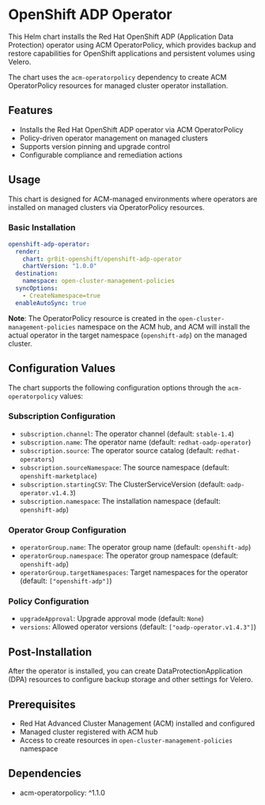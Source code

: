 # OpenShift ADP Operator

This Helm chart installs the Red Hat OpenShift ADP (Application Data Protection) operator using ACM OperatorPolicy, which provides backup and restore capabilities for OpenShift applications and persistent volumes using Velero.

The chart uses the `acm-operatorpolicy` dependency to create ACM OperatorPolicy resources for managed cluster operator installation.

## Features

- Installs the Red Hat OpenShift ADP operator via ACM OperatorPolicy
- Policy-driven operator management on managed clusters
- Supports version pinning and upgrade control
- Configurable compliance and remediation actions

## Usage

This chart is designed for ACM-managed environments where operators are installed on managed clusters via OperatorPolicy resources.

### Basic Installation

```yaml
openshift-adp-operator:
  render:
    chart: gr8it-openshift/openshift-adp-operator
    chartVersion: "1.0.0"
  destination:
    namespace: open-cluster-management-policies
  syncOptions:
    - CreateNamespace=true
  enableAutoSync: true
```

**Note**: The OperatorPolicy resource is created in the `open-cluster-management-policies` namespace on the ACM hub, and ACM will install the actual operator in the target namespace (`openshift-adp`) on the managed cluster.


## Configuration Values

The chart supports the following configuration options through the `acm-operatorpolicy` values:

### Subscription Configuration
- `subscription.channel`: The operator channel (default: `stable-1.4`)
- `subscription.name`: The operator name (default: `redhat-oadp-operator`)
- `subscription.source`: The operator source catalog (default: `redhat-operators`)
- `subscription.sourceNamespace`: The source namespace (default: `openshift-marketplace`)
- `subscription.startingCSV`: The ClusterServiceVersion (default: `oadp-operator.v1.4.3`)
- `subscription.namespace`: The installation namespace (default: `openshift-adp`)

### Operator Group Configuration
- `operatorGroup.name`: The operator group name (default: `openshift-adp`)
- `operatorGroup.namespace`: The operator group namespace (default: `openshift-adp`)
- `operatorGroup.targetNamespaces`: Target namespaces for the operator (default: `["openshift-adp"]`)

### Policy Configuration
- `upgradeApproval`: Upgrade approval mode (default: `None`)
- `versions`: Allowed operator versions (default: `["oadp-operator.v1.4.3"]`)

## Post-Installation

After the operator is installed, you can create DataProtectionApplication (DPA) resources to configure backup storage and other settings for Velero.

## Prerequisites

- Red Hat Advanced Cluster Management (ACM) installed and configured
- Managed cluster registered with ACM hub
- Access to create resources in `open-cluster-management-policies` namespace

## Dependencies

- acm-operatorpolicy: ^1.1.0
